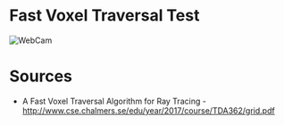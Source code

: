 Fast Voxel Traversal Test
=====================

![WebCam](https://raw.githubusercontent.com/mattatz/FastVoxelTraversalTest/master/Captures/FVT.png)

# Sources

- A Fast Voxel Traversal Algorithm for Ray Tracing - http://www.cse.chalmers.se/edu/year/2017/course/TDA362/grid.pdf

